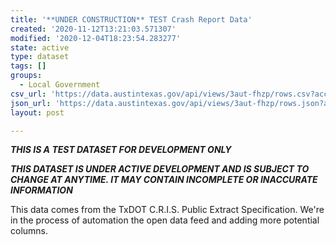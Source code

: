 ```yaml
---
title: '**UNDER CONSTRUCTION** TEST Crash Report Data'
created: '2020-11-12T13:21:03.571307'
modified: '2020-12-04T18:23:54.283277'
state: active
type: dataset
tags: []
groups:
  - Local Government
csv_url: 'https://data.austintexas.gov/api/views/3aut-fhzp/rows.csv?accessType=DOWNLOAD'
json_url: 'https://data.austintexas.gov/api/views/3aut-fhzp/rows.json?accessType=DOWNLOAD'
layout: post

---
```

***THIS IS A TEST DATASET FOR DEVELOPMENT ONLY***

***THIS DATASET IS UNDER ACTIVE DEVELOPMENT AND IS SUBJECT TO CHANGE AT ANYTIME. IT MAY CONTAIN INCOMPLETE OR INACCURATE INFORMATION***

This data comes from the TxDOT C.R.I.S. Public Extract Specification. 
We're in the process of automation the open data feed and adding more potential columns.
